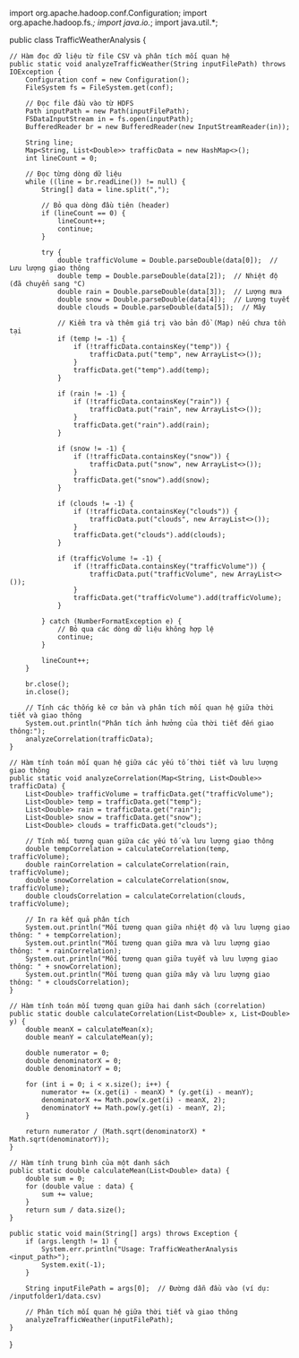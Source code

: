 import org.apache.hadoop.conf.Configuration;
import org.apache.hadoop.fs.*;
import java.io.*;
import java.util.*;

public class TrafficWeatherAnalysis {

    // Hàm đọc dữ liệu từ file CSV và phân tích mối quan hệ
    public static void analyzeTrafficWeather(String inputFilePath) throws IOException {
        Configuration conf = new Configuration();
        FileSystem fs = FileSystem.get(conf);

        // Đọc file đầu vào từ HDFS
        Path inputPath = new Path(inputFilePath);
        FSDataInputStream in = fs.open(inputPath);
        BufferedReader br = new BufferedReader(new InputStreamReader(in));

        String line;
        Map<String, List<Double>> trafficData = new HashMap<>();
        int lineCount = 0;

        // Đọc từng dòng dữ liệu
        while ((line = br.readLine()) != null) {
            String[] data = line.split(",");

            // Bỏ qua dòng đầu tiên (header)
            if (lineCount == 0) {
                lineCount++;
                continue;
            }

            try {
                double trafficVolume = Double.parseDouble(data[0]);  // Lưu lượng giao thông
                double temp = Double.parseDouble(data[2]);  // Nhiệt độ (đã chuyển sang °C)
                double rain = Double.parseDouble(data[3]);  // Lượng mưa
                double snow = Double.parseDouble(data[4]);  // Lượng tuyết
                double clouds = Double.parseDouble(data[5]);  // Mây

                // Kiểm tra và thêm giá trị vào bản đồ (Map) nếu chưa tồn tại
                if (temp != -1) {
                    if (!trafficData.containsKey("temp")) {
                        trafficData.put("temp", new ArrayList<>());
                    }
                    trafficData.get("temp").add(temp);
                }

                if (rain != -1) {
                    if (!trafficData.containsKey("rain")) {
                        trafficData.put("rain", new ArrayList<>());
                    }
                    trafficData.get("rain").add(rain);
                }

                if (snow != -1) {
                    if (!trafficData.containsKey("snow")) {
                        trafficData.put("snow", new ArrayList<>());
                    }
                    trafficData.get("snow").add(snow);
                }

                if (clouds != -1) {
                    if (!trafficData.containsKey("clouds")) {
                        trafficData.put("clouds", new ArrayList<>());
                    }
                    trafficData.get("clouds").add(clouds);
                }

                if (trafficVolume != -1) {
                    if (!trafficData.containsKey("trafficVolume")) {
                        trafficData.put("trafficVolume", new ArrayList<>());
                    }
                    trafficData.get("trafficVolume").add(trafficVolume);
                }

            } catch (NumberFormatException e) {
                // Bỏ qua các dòng dữ liệu không hợp lệ
                continue;
            }

            lineCount++;
        }

        br.close();
        in.close();

        // Tính các thống kê cơ bản và phân tích mối quan hệ giữa thời tiết và giao thông
        System.out.println("Phân tích ảnh hưởng của thời tiết đến giao thông:");
        analyzeCorrelation(trafficData);
    }

    // Hàm tính toán mối quan hệ giữa các yếu tố thời tiết và lưu lượng giao thông
    public static void analyzeCorrelation(Map<String, List<Double>> trafficData) {
        List<Double> trafficVolume = trafficData.get("trafficVolume");
        List<Double> temp = trafficData.get("temp");
        List<Double> rain = trafficData.get("rain");
        List<Double> snow = trafficData.get("snow");
        List<Double> clouds = trafficData.get("clouds");

        // Tính mối tương quan giữa các yếu tố và lưu lượng giao thông
        double tempCorrelation = calculateCorrelation(temp, trafficVolume);
        double rainCorrelation = calculateCorrelation(rain, trafficVolume);
        double snowCorrelation = calculateCorrelation(snow, trafficVolume);
        double cloudsCorrelation = calculateCorrelation(clouds, trafficVolume);

        // In ra kết quả phân tích
        System.out.println("Mối tương quan giữa nhiệt độ và lưu lượng giao thông: " + tempCorrelation);
        System.out.println("Mối tương quan giữa mưa và lưu lượng giao thông: " + rainCorrelation);
        System.out.println("Mối tương quan giữa tuyết và lưu lượng giao thông: " + snowCorrelation);
        System.out.println("Mối tương quan giữa mây và lưu lượng giao thông: " + cloudsCorrelation);
    }

    // Hàm tính toán mối tương quan giữa hai danh sách (correlation)
    public static double calculateCorrelation(List<Double> x, List<Double> y) {
        double meanX = calculateMean(x);
        double meanY = calculateMean(y);

        double numerator = 0;
        double denominatorX = 0;
        double denominatorY = 0;

        for (int i = 0; i < x.size(); i++) {
            numerator += (x.get(i) - meanX) * (y.get(i) - meanY);
            denominatorX += Math.pow(x.get(i) - meanX, 2);
            denominatorY += Math.pow(y.get(i) - meanY, 2);
        }

        return numerator / (Math.sqrt(denominatorX) * Math.sqrt(denominatorY));
    }

    // Hàm tính trung bình của một danh sách
    public static double calculateMean(List<Double> data) {
        double sum = 0;
        for (double value : data) {
            sum += value;
        }
        return sum / data.size();
    }

    public static void main(String[] args) throws Exception {
        if (args.length != 1) {
            System.err.println("Usage: TrafficWeatherAnalysis <input_path>");
            System.exit(-1);
        }

        String inputFilePath = args[0];  // Đường dẫn đầu vào (ví dụ: /inputfolder1/data.csv)

        // Phân tích mối quan hệ giữa thời tiết và giao thông
        analyzeTrafficWeather(inputFilePath);
    }
}
